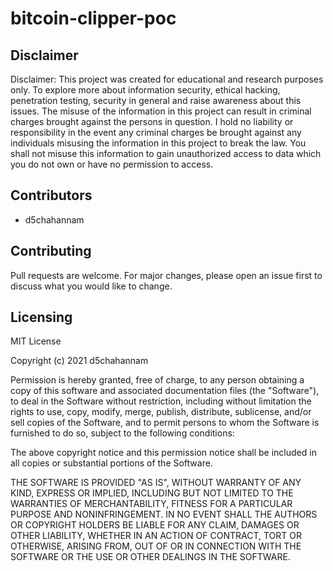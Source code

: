 # bitcoin-clipper-poc

## Disclaimer
Disclaimer: This project was created for educational and research purposes only. To explore more about information security, ethical hacking, penetration testing, security in general and raise awareness about this issues. The misuse of the information in this project can result in criminal charges brought against the persons in question. I hold no liability or responsibility in the event any criminal charges be brought against any individuals misusing the information in this project to break the law. You shall not misuse this information to gain unauthorized access to data which you do not own or have no permission to access.

## Contributors

- d5chahannam

## Contributing
Pull requests are welcome. For major changes, please open an issue first to discuss what you would like to change.

## Licensing

MIT License

Copyright (c) 2021 d5chahannam

Permission is hereby granted, free of charge, to any person obtaining a copy
of this software and associated documentation files (the "Software"), to deal
in the Software without restriction, including without limitation the rights
to use, copy, modify, merge, publish, distribute, sublicense, and/or sell
copies of the Software, and to permit persons to whom the Software is
furnished to do so, subject to the following conditions:

The above copyright notice and this permission notice shall be included in all
copies or substantial portions of the Software.

THE SOFTWARE IS PROVIDED "AS IS", WITHOUT WARRANTY OF ANY KIND, EXPRESS OR
IMPLIED, INCLUDING BUT NOT LIMITED TO THE WARRANTIES OF MERCHANTABILITY,
FITNESS FOR A PARTICULAR PURPOSE AND NONINFRINGEMENT. IN NO EVENT SHALL THE
AUTHORS OR COPYRIGHT HOLDERS BE LIABLE FOR ANY CLAIM, DAMAGES OR OTHER
LIABILITY, WHETHER IN AN ACTION OF CONTRACT, TORT OR OTHERWISE, ARISING FROM,
OUT OF OR IN CONNECTION WITH THE SOFTWARE OR THE USE OR OTHER DEALINGS IN THE
SOFTWARE.
